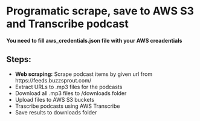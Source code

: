 <h1>Programatic scrape, save to AWS S3 and Transcribe podcast</h1>

<p><b>You need to fill aws_credentials.json file with your AWS creadentials</b></p>

<h2>Steps:</h2>
<ul>
    <li><b>Web scraping:</b> Scrape podcast items by given url from https://feeds.buzzsprout.com/</li>
    <li>Extract URLs to .mp3 files for the podcasts</li>
    <li>Download all .mp3 files to /downloads folder</li>
    <li>Upload files to AWS S3 buckets</li>
    <li>Trascribe podcasts using AWS Transcribe</li>
    <li>Save results to downloads folder</li>
</ul>